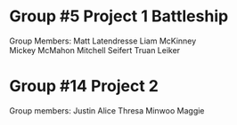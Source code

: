 # Group #5 Project 1 Battleship
Group Members:
Matt Latendresse
Liam McKinney  
Mickey McMahon
Mitchell Seifert
Truan Leiker

# Group #14 Project 2
Group members:
Justin
Alice
Thresa
Minwoo
Maggie
